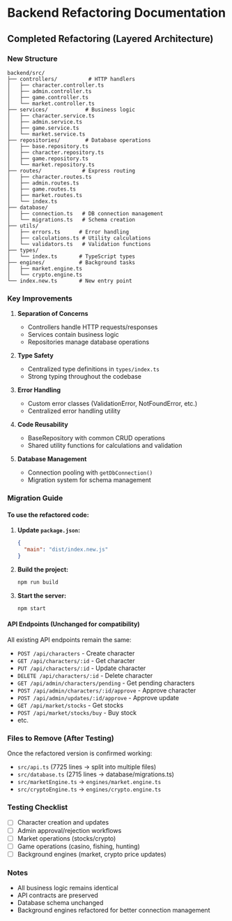 # Backend Refactoring Documentation

## Completed Refactoring (Layered Architecture)

### New Structure

```
backend/src/
├── controllers/          # HTTP handlers
│   ├── character.controller.ts
│   ├── admin.controller.ts
│   ├── game.controller.ts
│   └── market.controller.ts
├── services/            # Business logic
│   ├── character.service.ts
│   ├── admin.service.ts
│   ├── game.service.ts
│   └── market.service.ts
├── repositories/        # Database operations
│   ├── base.repository.ts
│   ├── character.repository.ts
│   ├── game.repository.ts
│   └── market.repository.ts
├── routes/             # Express routing
│   ├── character.routes.ts
│   ├── admin.routes.ts
│   ├── game.routes.ts
│   ├── market.routes.ts
│   └── index.ts
├── database/
│   ├── connection.ts   # DB connection management
│   └── migrations.ts   # Schema creation
├── utils/
│   ├── errors.ts      # Error handling
│   ├── calculations.ts # Utility calculations
│   └── validators.ts   # Validation functions
├── types/
│   └── index.ts       # TypeScript types
├── engines/           # Background tasks
│   ├── market.engine.ts
│   └── crypto.engine.ts
└── index.new.ts       # New entry point
```

### Key Improvements

1. **Separation of Concerns**
   - Controllers handle HTTP requests/responses
   - Services contain business logic
   - Repositories manage database operations

2. **Type Safety**
   - Centralized type definitions in `types/index.ts`
   - Strong typing throughout the codebase

3. **Error Handling**
   - Custom error classes (ValidationError, NotFoundError, etc.)
   - Centralized error handling utility

4. **Code Reusability**
   - BaseRepository with common CRUD operations
   - Shared utility functions for calculations and validation

5. **Database Management**
   - Connection pooling with `getDbConnection()`
   - Migration system for schema management

### Migration Guide

#### To use the refactored code:

1. **Update `package.json`:**
   ```json
   {
     "main": "dist/index.new.js"
   }
   ```

2. **Build the project:**
   ```bash
   npm run build
   ```

3. **Start the server:**
   ```bash
   npm start
   ```

#### API Endpoints (Unchanged for compatibility)

All existing API endpoints remain the same:

- `POST /api/characters` - Create character
- `GET /api/characters/:id` - Get character
- `PUT /api/characters/:id` - Update character
- `DELETE /api/characters/:id` - Delete character
- `GET /api/admin/characters/pending` - Get pending characters
- `POST /api/admin/characters/:id/approve` - Approve character
- `POST /api/admin/updates/:id/approve` - Approve update
- `GET /api/market/stocks` - Get stocks
- `POST /api/market/stocks/buy` - Buy stock
- etc.

### Files to Remove (After Testing)

Once the refactored version is confirmed working:

- `src/api.ts` (7725 lines → split into multiple files)
- `src/database.ts` (2715 lines → database/migrations.ts)
- `src/marketEngine.ts` → `engines/market.engine.ts`
- `src/cryptoEngine.ts` → `engines/crypto.engine.ts`

### Testing Checklist

- [ ] Character creation and updates
- [ ] Admin approval/rejection workflows
- [ ] Market operations (stocks/crypto)
- [ ] Game operations (casino, fishing, hunting)
- [ ] Background engines (market, crypto price updates)

### Notes

- All business logic remains identical
- API contracts are preserved
- Database schema unchanged
- Background engines refactored for better connection management

